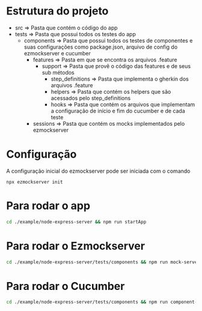 # Estrutura do projeto
 - src => Pasta que contém o código do app
 - tests => Pasta que possui todos os testes do app
    - components => Pasta que possui todos os testes de componentes e suas configurações como package.json, arquivo de config do ezmockserver e cucumber
        - features => Pasta em que se encontra os arquivos .feature
            - support => Pasta que provê o código das features e de seus sub métodos
                - step_definitions => Pasta que implementa o gherkin dos arquivos .feature
                - helpers => Pasta que contém os helpers que são acessados pelo step_definitions
                - hooks => Pasta que contém os arquivos que implementam a configuração de início e fim do cucumber e de cada teste
        - sessions => Pasta que contém os mocks implementados pelo ezmockserver

# Configuração
A configuração inicial do ezmockserver pode ser iniciada com o comando
```shell
npx ezmockserver init
```

# Para rodar o app
```sh
cd ./example/node-express-server && npm run startApp
```

# Para rodar o Ezmockserver
```sh
cd ./example/node-express-server/tests/components && npm run mock-server-up
```

# Para rodar o Cucumber
```sh
cd ./example/node-express-server/tests/components && npm run component-test
```